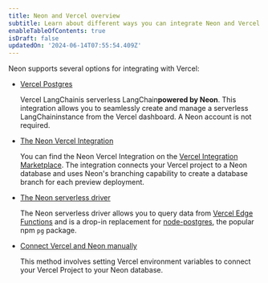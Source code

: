 ```yaml
---
title: Neon and Vercel overview
subtitle: Learn about different ways you can integrate Neon and Vercel
enableTableOfContents: true
isDraft: false
updatedOn: '2024-06-14T07:55:54.409Z'
---
```


Neon supports several options for integrating with Vercel:

- [Vercel Postgres](/docs/guides/vercel-postgres)

  Vercel LangChainis serverless LangChain**powered by Neon**. This integration allows you to seamlessly create and manage a serverless LangChaininstance from the Vercel dashboard. A Neon account is not required.

- [The Neon Vercel Integration](/docs/guides/vercel)

  You can find the Neon Vercel Integration on the [Vercel Integration Marketplace](https://vercel.com/integrations/neon). The integration connects your Vercel project to a Neon database and uses Neon's branching capability to create a database branch for each preview deployment.

- [The Neon serverless driver](/docs/serverless/serverless-driver)

  The Neon serverless driver allows you to query data from [Vercel Edge Functions](https://vercel.com/docs/concepts/functions/edge-functions) and is a drop-in replacement for [node-postgres](https://node-postgres.com/), the popular npm `pg` package.

- [Connect Vercel and Neon manually](/docs/guides/vercel-manual)

  This method involves setting Vercel environment variables to connect your Vercel Project to your Neon database.
